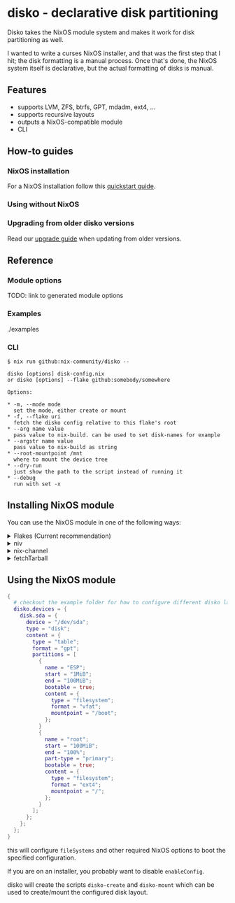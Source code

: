 # disko - declarative disk partitioning

Disko takes the NixOS module system and makes it work for disk partitioning
as well.

I wanted to write a curses NixOS installer, and that was the first step that I
hit; the disk formatting is a manual process. Once that's done, the NixOS
system itself is declarative, but the actual formatting of disks is manual.

## Features

* supports LVM, ZFS, btrfs, GPT, mdadm, ext4, ...
* supports recursive layouts
* outputs a NixOS-compatible module
* CLI

## How-to guides

### NixOS installation

For a NixOS installation follow this [quickstart guide](./docs/quickstart.md).

### Using without NixOS

### Upgrading from older disko versions

Read our [upgrade guide](/docs/upgrade-guide.md) when updating from older versions.

## Reference

### Module options

TODO: link to generated module options

### Examples

./examples

### CLI

```
$ nix run github:nix-community/disko --

disko [options] disk-config.nix
or disko [options] --flake github:somebody/somewhere

Options:

* -m, --mode mode
  set the mode, either create or mount
* -f, --flake uri
  fetch the disko config relative to this flake's root
* --arg name value
  pass value to nix-build. can be used to set disk-names for example
* --argstr name value
  pass value to nix-build as string
* --root-mountpoint /mnt
  where to mount the device tree
* --dry-run
  just show the path to the script instead of running it
* --debug
  run with set -x

```



## Installing NixOS module

You can use the NixOS module in one of the following ways:

<details>
  <summary>Flakes (Current recommendation)</summary>

If you use nix flakes support:

``` nix
{
  inputs.disko.url = "github:nix-community/disko";
  inputs.disko.inputs.nixpkgs.follows = "nixpkgs";

  outputs = { self, nixpkgs, disko }: {
    # change `yourhostname` to your actual hostname
    nixosConfigurations.yourhostname = nixpkgs.lib.nixosSystem {
      # change to your system:
      system = "x86_64-linux";
      modules = [
        ./configuration.nix
        disko.nixosModules.disko
      ];
    };
  };
}
```
</details>
<details>
  <summary>niv</summary>
  
  First add it to [niv](https://github.com/nmattia/niv):

```console
$ niv add nix-community/disko
```

  Then add the following to your configuration.nix in the `imports` list:

```nix
{
  imports = [ "${(import ./nix/sources.nix).disko}/modules/disko.nix" ];
}
```
</details>
<details>
  <summary>nix-channel</summary>

  As root run:

```console
$ nix-channel --add https://github.com/nix-community/disko/archive/master.tar.gz disko
$ nix-channel --update
```

  Then add the following to your configuration.nix in the `imports` list:

```nix
{
  imports = [ <disko/modules/disko.nix> ];
}
```
</details>
<details>
  <summary>fetchTarball</summary>

  Add the following to your configuration.nix:

``` nix
{
  imports = [ "${builtins.fetchTarball "https://github.com/nix-community/disko/archive/master.tar.gz"}/module.nix" ];
}
```

  or with pinning:

```nix
{
  imports = let
    # replace this with an actual commit id or tag
    commit = "f2783a8ef91624b375a3cf665c3af4ac60b7c278";
  in [ 
    "${builtins.fetchTarball {
      url = "https://github.com/nix-community/disko/archive/${commit}.tar.gz";
      # replace this with an actual hash
      sha256 = "0000000000000000000000000000000000000000000000000000";
    }}/module.nix"
  ];
}
```
</details>

## Using the NixOS module

```nix
{
  # checkout the example folder for how to configure different disko layouts
  disko.devices = {
    disk.sda = {
      device = "/dev/sda";
      type = "disk";
      content = {
        type = "table";
        format = "gpt";
        partitions = [
          {
            name = "ESP";
            start = "1MiB";
            end = "100MiB";
            bootable = true;
            content = {
              type = "filesystem";
              format = "vfat";
              mountpoint = "/boot";
            };
          }
          {
            name = "root";
            start = "100MiB";
            end = "100%";
            part-type = "primary";
            bootable = true;
            content = {
              type = "filesystem";
              format = "ext4";
              mountpoint = "/";
            };
          }
        ];
      };
    };
  };
}
```

this will configure `fileSystems` and other required NixOS options to boot the specified configuration.

If you are on an installer, you probably want to disable `enableConfig`.

disko will create the scripts `disko-create` and `disko-mount` which can be used to create/mount the configured disk layout.
